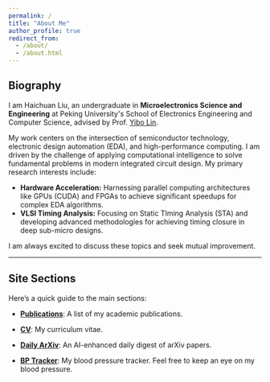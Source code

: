 ```yaml
---
permalink: /
title: "About Me"
author_profile: true
redirect_from: 
  - /about/
  - /about.html
---
```


## Biography

I am Haichuan Liu, an undergraduate in **Microelectronics Science and Engineering** at Peking University's School of Electronics Engineering and Computer Science, advised by Prof. [Yibo Lin](https://yibolin.com/).

My work centers on the intersection of semiconductor technology, electronic design automation (EDA), and high-performance computing. I am driven by the challenge of applying computational intelligence to solve fundamental problems in modern integrated circuit design. My primary research interests include:

*   **Hardware Acceleration:** Harnessing parallel computing architectures like GPUs (CUDA) and FPGAs to achieve significant speedups for complex EDA algorithms.
*   **VLSI Timing Analysis:** Focusing on Static TIming Analysis (STA) and developing advanced methodologies for achieving timing closure in deep sub-micro designs.

I am always excited to discuss these topics and seek mutual improvement.

---

## Site Sections

Here’s a quick guide to the main sections:

*   **[Publications](/publications/)**: A list of my academic publications.

*   **[CV](/cv/)**: My curriculum vitae.

*   **[Daily ArXiv](/daily-arXiv-ai-enhanced/)**: An AI-enhanced daily digest of arXiv papers.

*   **[BP Tracker](/bp-tracker/)**: My blood pressure tracker. Feel free to keep an eye on my blood pressure.